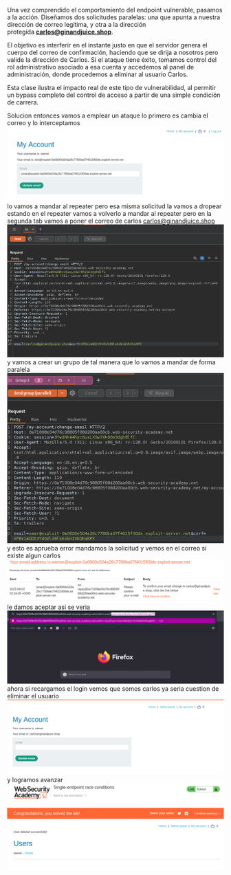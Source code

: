 Una vez comprendido el comportamiento del endpoint vulnerable, pasamos a la acción. Diseñamos dos solicitudes paralelas: una que apunta a nuestra dirección de correo legítima, y otra a la dirección protegida **carlos@ginandjuice.shop**.

El objetivo es interferir en el instante justo en que el servidor genera el cuerpo del correo de confirmación, haciendo que se dirija a nosotros pero valide la dirección de Carlos. Si el ataque tiene éxito, tomamos control del rol administrativo asociado a esa cuenta y accedemos al panel de administración, donde procedemos a eliminar al usuario Carlos.

Esta clase ilustra el impacto real de este tipo de vulnerabilidad, al permitir un bypass completo del control de acceso a partir de una simple condición de carrera.

Solucion
entonces vamos a emplear un ataque
lo primero es cambia el correo y lo interceptamos
![Pasted_image_20250901202722.png](Imagenes/Pasted_image_20250901202722.png)
lo vamos a mandar al repeater pero esa misma solicitud la vamos a dropear
estando en el repeater vamos a volverlo a mandar al repeater pero en la segunda tab vamos a poner el correo de carlos
carlos@ginandjuice.shop
![Pasted_image_20250901203138.png](Imagenes/Pasted_image_20250901203138.png)
y vamos a crear un grupo de tal manera que lo vamos a mandar de forma paralela
![Pasted_image_20250901203233.png](Imagenes/Pasted_image_20250901203233.png)
y esto es aprueba error mandamos la solicitud y vemos en el correo si existe algun carlos
![Pasted_image_20250901203416.png](Imagenes/Pasted_image_20250901203416.png)
le damos aceptar
asi se veria
![Pasted_image_20250901203610.png](Imagenes/Pasted_image_20250901203610.png)
ahora si recargamos el login vemos que somos carlos ya seria cuestion de eliminar el usuario
![Pasted_image_20250901203643.png](Imagenes/Pasted_image_20250901203643.png)
y logramos avanzar
![Pasted_image_20250901203703.png](Imagenes/Pasted_image_20250901203703.png)

